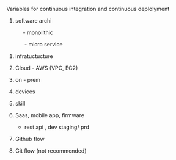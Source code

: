 Variables for  continuous integration and continuous deplolyment

1. software archi

           -  monolithic 

            - micro service 

1.  infratuctucture 
   
   1. Cloud - AWS (VPC, EC2) 
   
   2. on - prem
   
   3. devices 

2. skill  

3. Saas, mobile app, firmware 
   
   - rest api , dev staging/ prd





1. Github flow 

2. Git flow (not recommended)
